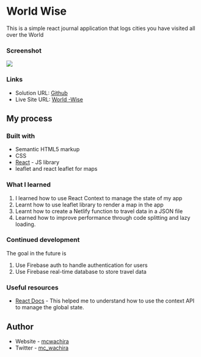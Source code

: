 # World Wise

This is a simple react journal application that logs cities you have visited all over the World



### Screenshot

![](./screenshot/world-wise.gif)



### Links

- Solution URL: [Github](https://github.com/mcwachira/world-wise)
- Live Site URL: [World -Wise](https://react-questions-app.netlify.app/)

## My process

### Built with

- Semantic HTML5 markup
- CSS
- [React](https://reactjs.org/) - JS library
- leaflet and react leaflet for maps


### What I learned

1. I learned how to use React Context   to manage the state of my app
2. Learnt how to use leaflet library to render a map in the app
3. Learnt how to create a Netlify function  to travel data in a JSON file
4. Learned how to improve performance through code splitting and lazy loading.




### Continued development

The goal in the future is 
1. Use Firebase auth to handle authentication for users
2. Use Firebase real-time database to store travel data
 
### Useful resources

- [React Docs](https://www.react.com) - This helped me to understand how to use the context API to manage the global state.


## Author

- Website - [mcwachira](https://www.mcwachira.com)
- Twitter - [mc_wachira](https://www.twitter.com/mc_wachira)

